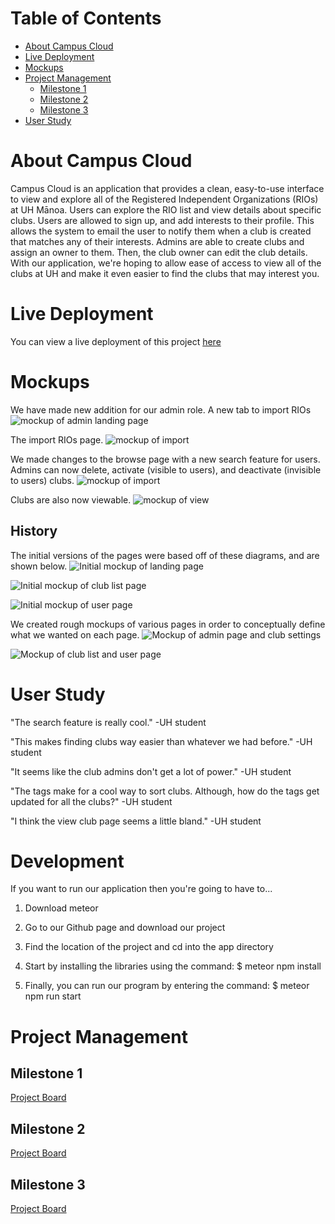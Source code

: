 # Table of Contents
* [About Campus Cloud](#about-campus-cloud)
* [Live Deployment](#live-deployment)
* [Mockups](#mockups)
* [Project Management](#project-management)
  * [Milestone 1](#milestone-1)
  * [Milestone 2](#milestone-2)
  * [Milestone 3](#milestone-3)
* [User Study](#user-study)


# About Campus Cloud 
Campus Cloud is an application that provides a clean, easy-to-use interface to view and explore all of the Registered Independent Organizations (RIOs) at UH Mānoa. Users can explore the RIO list and view details about specific clubs. Users are allowed to sign up, and add interests to their profile. This allows the system to email the user to notify them when a club is created that matches any of their interests. Admins are able to create clubs and assign an owner to them. Then, the club owner can edit the club details. With our application, we're hoping to allow ease of access to view all of the clubs at UH and make it even easier to find the clubs that may interest you.

# Live Deployment
You can view a live deployment of this project [here](https://campuscloud.meteorapp.com/)

# Mockups
We have made new addition for our admin role.
A new tab to import RIOs
![mockup of admin landing page](/images/adminland.PNG)

The import RIOs page.
![mockup of import](/images/import.PNG)

We made changes to the browse page with a new search feature for users. Admins can now delete, activate (visible to users), and deactivate (invisible to users) clubs.
![mockup of import](/images/browse.PNG)

Clubs are also now viewable.
![mockup of view](/images/view.PNG)

## History
The initial versions of the pages were based off of these diagrams, and are shown below.
![Initial mockup of landing page](/images/landing.png)

![Initial mockup of club list page](/images/club-list.png)

![Initial mockup of user page](/images/user-page.png)


We created rough mockups of various pages in order to conceptually define what we wanted on each page.
![Mockup of admin page and club settings](/images/mockup-1.jpg)

![Mockup of club list and user page](/images/mockup-2.jpg)

# User Study

"The search feature is really cool." -UH student

"This makes finding clubs way easier than whatever we had before." -UH student

"It seems like the club admins don't get a lot of power." -UH student

"The tags make for a cool way to sort clubs. Although, how do the tags get updated for all the clubs?" -UH student

"I think the view club page seems a little bland." -UH student

# Development

If you want to run our application then you're going to have to...

1. Download meteor

2. Go to our Github page and download our project

3. Find the location of the project and cd into the app directory

4. Start by installing the libraries using the command: $ meteor npm install

5. Finally, you can run our program by entering the command: $ meteor npm run start

# Project Management
## Milestone 1
[Project Board](https://github.com/campus-cloud/campus-cloud/projects/1)

## Milestone 2
[Project Board](https://github.com/campus-cloud/campus-cloud/projects/2)

## Milestone 3
[Project Board](https://github.com/campus-cloud/campus-cloud/projects/3)
